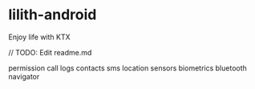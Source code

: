 # lilith-android
Enjoy life with KTX

// TODO: Edit readme.md

permission
call logs
contacts
sms
location
sensors
biometrics
bluetooth
navigator